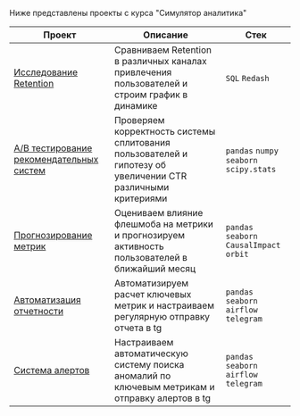 
Ниже представлены проекты с курса "Симулятор аналитика"

| Проект | Описание | Стек |
| ------ | ------ | ------|
| [Исследование Retention](Retention/) | Сравниваем Retention в различных каналах привлечения пользователей и строим график в динамике| `SQL` `Redash` |
| [A/B тестирование рекомендательных систем](AB_testing/) | Проверяем корректность системы сплитования пользователей и гипотезу об увеличении CTR различными критериями | `pandas` `numpy` `seaborn` `scipy.stats` |
| [Прогнозирование метрик](Metrics_forecasting/) | Оцениваем влияние флешмоба на метрики и прогнозируем активность пользователей в ближайший месяц | `pandas` `seaborn` `CausalImpact` `orbit` |
| [Автоматизация отчетности](Report_auto/) | Автоматизируем расчет ключевых метрик и настраиваем регулярную отправку отчета в tg | `pandas` `seaborn` `airflow` `telegram` |
| [Система алертов](Alert_system/) | Настраиваем автоматическую систему поиска аномалий по ключевым метрикам и отправку алертов в tg | `pandas` `seaborn` `airflow` `telegram` |
